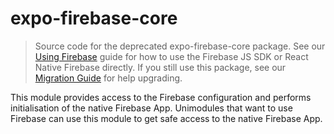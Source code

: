 # expo-firebase-core

> Source code for the deprecated expo-firebase-core package. See our [Using Firebase](https://docs.expo.dev/guides/using-firebase/) guide for how to use the Firebase JS SDK or React Native Firebase directly. If you still use this package, see our [Migration Guide](https://expo.fyi/firebase-migration-guide) for help upgrading.

This module provides access to the Firebase configuration and performs initialisation
of the native Firebase App. Unimodules that want to use Firebase can use
this module to get safe access to the native Firebase App.